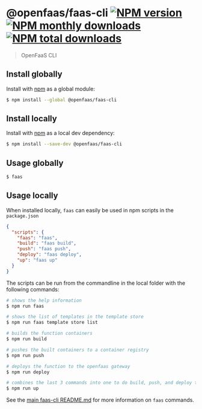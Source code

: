 # @openfaas/faas-cli [![NPM version](https://img.shields.io/npm/v/@openfaas/faas-cli.svg?style=flat)](https://www.npmjs.com/package/@openfaas/faas-cli) [![NPM monthly downloads](https://img.shields.io/npm/dm/@openfaas/faas-cli.svg?style=flat)](https://npmjs.org/package/@openfaas/faas-cli) [![NPM total downloads](https://img.shields.io/npm/dt/@openfaas/faas-cli.svg?style=flat)](https://npmjs.org/package/@openfaas/faas-cli)

> OpenFaaS CLI

## Install globally

Install with [npm](https://www.npmjs.com/) as a global module:

```sh
$ npm install --global @openfaas/faas-cli
```

## Install locally

Install with [npm](https://www.npmjs.com/) as a local dev dependency:

```sh
$ npm install --save-dev @openfaas/faas-cli
```

## Usage globally

```sh
$ faas
```

## Usage locally

When installed locally, `faas` can easily be used in npm scripts in the `package.json`

```json
{
  "scripts": {
    "faas": "faas",
    "build": "faas build",
    "push": "faas push",
    "deploy": "faas deploy",
    "up": "faas up"
  }
}
```

The scripts can be run from the commandline in the local folder with the following commands:

```sh
# shows the help information
$ npm run faas

# shows the list of templates in the template store
$ npm run faas template store list

# builds the function containers
$ npm run build

# pushes the built containers to a container registry
$ npm run push

# deploys the function to the openfaas gateway
$ npm run deploy

# combines the last 3 commands into one to do build, push, and deploy together
$ npm run up
```

See the [main faas-cli README.md](https://github.com/openfaas/faas-cli) for more information on `faas` commands.
